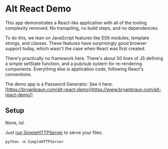 # Alt React Demo

This app demonstrates a React-like application with all of the tooling complexity removed. No transpiling, no build steps, and no dependencies.

To do this, we lean on JavaScript features like ES6 modules, template strings, and classes. These features have surprisingly good browser support today, which wasn't the case when React was first created.

There's practically no framework here. There's about 50 lines of JS defining a simple setState function, and a pub/sub system for re-rendering components. Everything else is application code, following React's conventions.

The demo app is a Password Generator. See it here: [https://bryanbraun.com/alt-react-demo](https://www.bryanbraun.com/alt-react-demo/)

## Setup

None, lol.

Just [run SimpleHTTPServer](https://2ality.com/2014/06/simple-http-server.html) to serve your files:

```
python -m SimpleHTTPServer
```
